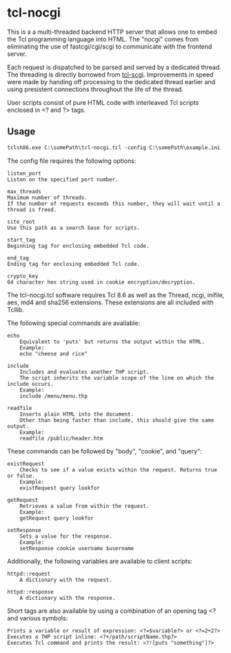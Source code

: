 tcl-nocgi
========

This is a a multi-threaded backend HTTP server that allows one to embed the Tcl programming language into HTML.
The "nocgi" comes from eliminating the use of fastcgi/cgi/scgi to communicate with the frontend server.

Each request is dispatched to be parsed and served by a dedicated thread.
The threading is directly borrowed from [tcl-scgi](https://github.com/gahr/tcl-scgi). 
Improvements in speed were made by handing off processing to the dedicated thread earlier and using presistent connections throughout the life of the thread.

User scripts consist of pure HTML code with interleaved Tcl scripts enclosed in &lt;? and ?&gt; tags.

## Usage

```html
tclsh86.exe C:\somePath\tcl-nocgi.tcl -config C:\somePath\example.ini
```

The config file requires the following options:

    listen_port
    Listen on the specified port number.
    
    max_threads
    Maximum number of threads.
    If the number of requests exceeds this number, they will wait until a thread is freed.
    
    site_root
    Use this path as a search base for scripts.
    
    start_tag
    Beginning tag for enclosing embedded Tcl code.
    
    end_tag
    Ending tag for enclosing embedded Tcl code.
    
    crypto_key
    64 character hex string used in cookie encryption/decryption.
    
The tcl-nocgi.tcl software requires Tcl 8.6 as well as the Thread, ncgi, inifile, aes, md4 and sha256 extensions. These extensions are all included with Tcllib.

The following special commands are available:

    echo
        Equivalent to 'puts' but returns the output within the HTML.
        Example:
        echo "cheese and rice"
   
    include
        Includes and evaluates another THP script.
        The script inherits the variable scope of the line on which the include occurs.
        Example:
        include /menu/menu.thp

    readfile
        Inserts plain HTML into the document.
        Other than being faster than include, this should give the same output.
        Example:
        readfile /public/header.htm
        
These commands can be followed by "body", "cookie", and "query":

    existRequest
        Checks to see if a value exists within the request. Returns true or false.
        Example:
        existRequest query lookfor

    getRequest
        Retrieves a value from within the request.
        Example:
        getRequest query lookfor

    setResponse
        Sets a value for the response.
        Example:
        setResponse cookie username $username
        
Additionally, the following variables are available to client scripts:

    httpd::request
        A dictionary with the request.

    httpd::response
        A dictionary with the response.

Short tags are also available by using a combination of an opening tag &lt;? and various symbols:

    Prints a variable or result of expression: <?=$variable?> or <?=2+2?>
    Executes a THP script inline: <?+/path/scriptName.thp?>
    Executes Tcl command and prints the result: <?![puts "something"]?>